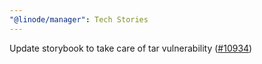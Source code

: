 ```yaml
---
"@linode/manager": Tech Stories
---
```


Update storybook to take care of tar vulnerability ([#10934](https://github.com/linode/manager/pull/10934))
